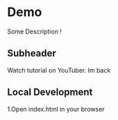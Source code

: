# Demo

Some Description ! 

## Subheader

Watch tutorial on YouTuber.
Im back

## Local Development

1.Open index.html in  your browser